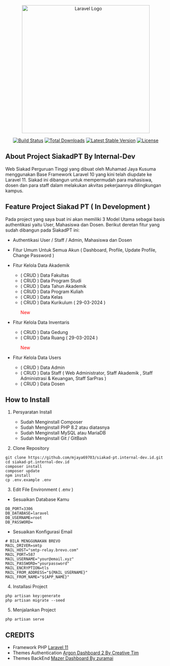 <p align="center"><a href="https://siakad-pt.internal-dev.id" target="_blank"><img src="https://siakad-pt.internal-dev.id/storage/images/website/site-logo.png" width="400" alt="Laravel Logo"></a></p>

<p align="center">
<a href="https://github.com/laravel/framework/actions"><img src="https://github.com/laravel/framework/workflows/tests/badge.svg" alt="Build Status"></a>
<a href="https://packagist.org/packages/laravel/framework"><img src="https://img.shields.io/packagist/dt/laravel/framework" alt="Total Downloads"></a>
<a href="https://packagist.org/packages/laravel/framework"><img src="https://img.shields.io/packagist/v/laravel/framework" alt="Latest Stable Version"></a>
<a href="https://packagist.org/packages/laravel/framework"><img src="https://img.shields.io/packagist/l/laravel/framework" alt="License"></a>
</p>

## About Project SiakadPT By Internal-Dev
Web Siakad Perguruan Tinggi yang dibuat oleh Muhamad Jaya Kusuma menggunakan Base Framework Laravel 10 yang kini telah diupdate ke Laravel 11. Siakad ini dibangun untuk mempermudah para mahasiswa, dosen dan para staff dalam melakukan akvitas pekerjaannya dilingkungan kampus.


## Feature Project Siakad PT ( In Development )

Pada project yang saya buat ini akan memiliki 3 Model Utama sebagai basis authentikasi yaitu User, Mahasiswa dan Dosen. Berikut deretan fitur yang sudah dibangun pada SiakadPT ini:

- Authentikasi User / Staff / Admin, Mahasiswa dan Dosen
- Fitur Umum Untuk Semua Akun ( Dashboard, Profile, Update Profile, Change Password )
- Fitur Kelola Data Akademik
    - ( CRUD ) Data Fakultas 
    - ( CRUD ) Data Program Studi 
    - ( CRUD ) Data Tahun Akademik 
    - ( CRUD ) Data Program Kuliah
    - ( CRUD ) Data Kelas
    - ( CRUD ) Data Kurikulum ( 29-03-2024 ) <p style="color:red">New</p>

- Fitur Kelola Data Inventaris
    - ( CRUD ) Data Gedung 
    - ( CRUD ) Data Ruang ( 29-03-2024 ) <p style="color:red">New</p>

- Fitur Kelola Data Users
    - ( CRUD ) Data Admin 
    - ( CRUD ) Data Staff ( Web Administrator, Staff Akademik , Staff Administrasi & Keuangan, Staff SarPras ) 
    - ( CRUD ) Data Dosen



## How to Install
1. Persyaratan Install
    - Sudah Menginstall Composer
    - Sudah Menginstall PHP 8.2 atau diatasnya
    - Sudah Menginstall MySQL atau MariaDB
    - Sudah Menginstall Git / GitBash

2. Clone Repository
```
git clone https://github.com/mjaya69703/siakad-pt.internal-dev.id.git
cd siakad-pt.internal-dev.id
composer install
composer update
npm install
cp .env.example .env
```

3. Edit File Environment ( .env )
- Sesuaikan Database Kamu
```
DB_PORT=3306
DB_DATABASE=laravel
DB_USERNAME=root
DB_PASSWORD=
```
- Sesuaikan Konfigurasi Email
```
# BILA MENGGUNAKAN BREVO
MAIL_DRIVER=smtp
MAIL_HOST="smtp-relay.brevo.com"
MAIL_PORT=587
MAIL_USERNAME="your@email.xyz"
MAIL_PASSWORD="yourpassword"
MAIL_ENCRYPTION=tls
MAIL_FROM_ADDRESS="${MAIL_USERNAME}"
MAIL_FROM_NAME="${APP_NAME}"
```
4. Installasi Project 
```
php artisan key:generate
php artisan migrate --seed
```
5. Menjalankan Project
```
php artisan serve
```


## CREDITS
- Framework PHP <a href="https://laravel.com">Laravel 11</a>
- Themes Authentication <a href="https://www.creative-tim.com/product/argon-dashboard">Argon Dashboard 2 By Creative Tim</a>
- Themes BackEnd <a href="https://github.com/zuramai/mazer">Mazer Dashboard By zuramai</a>

